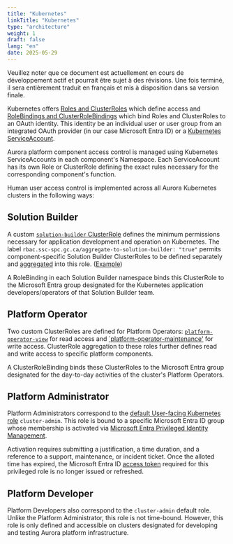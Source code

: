 ```yaml
---
title: "Kubernetes"
linkTitle: "Kubernetes"
type: "architecture"
weight: 1
draft: false
lang: "en"
date: 2025-05-29
---
```


<gcds-alert alert-role="danger" container="full" heading="Avis de traduction" hide-close-btn="true" hide-role-icon="false" is-fixed="false" class="hydrated mb-400">
<gcds-text>Veuillez noter que ce document est actuellement en cours de développement actif et pourrait être sujet à des révisions. Une fois terminé, il sera entièrement traduit en français et mis à disposition dans sa version finale.</gcds-text>
</gcds-alert>

Kubernetes offers [Roles and ClusterRoles](https://kubernetes.io/docs/reference/access-authn-authz/rbac/#role-and-clusterrole) which define access and [RoleBindings and ClusterRoleBindings](https://kubernetes.io/docs/reference/access-authn-authz/rbac/#rolebinding-and-clusterrolebinding) which bind Roles and ClusterRoles to an OAuth identity. This identity be an individual user or user group from an integrated OAuth provider (in our case Microsoft Entra ID) or a [Kubernetes ServiceAccount](https://kubernetes.io/docs/reference/access-authn-authz/service-accounts-admin/).

Aurora platform component access control is managed using Kubernetes ServiceAccounts in each component's Namespace. Each ServiceAccount has its own Role or ClusterRole defining the exact rules necessary for the corresponding component's function.

Human user access control is implemented across all Aurora Kubernetes clusters in the following ways:

## Solution Builder

A custom [`solution-builder` ClusterRole](https://github.com/gccloudone-aurora/aurora-platform-charts/blob/main/stable/aurora-platform/charts/aurora-core/templates/rbac/solution-builder.yaml) defines the minimum permissions necessary for application development and operation on Kubernetes. The label `rbac.ssc-spc.gc.ca/aggregate-to-solution-builder: "true"` permits component-specific Solution Builder ClusterRoles to be defined separately and [aggregated](https://kubernetes.io/docs/reference/access-authn-authz/rbac/#aggregated-clusterroles) into this role. ([Example](https://github.com/gccloudone-aurora/aurora-platform-charts/blob/main/stable/aurora-platform/charts/aurora-core/templates/prometheus/rbac.yaml))

A RoleBinding in each Solution Builder namespace binds this ClusterRole to the Microsoft Entra group designated for the Kubernetes application developers/operators of that Solution Builder team.

## Platform Operator

Two custom ClusterRoles are defined for Platform Operators: [`platform-operator-view`](https://github.com/gccloudone-aurora/aurora-platform-charts/blob/main/stable/aurora-platform/charts/aurora-core/templates/rbac/platform-operator-view.yaml) for read access and [`platform-operator-maintenance'](https://github.com/gccloudone-aurora/aurora-platform-charts/blob/main/stable/aurora-platform/charts/aurora-core/templates/rbac/platform-operator-maintenance.yaml) for write access. ClusterRole aggregation to these roles further defines read and write access to specific platform components.

A ClusterRoleBinding binds these ClusterRoles to the Microsoft Entra group designated for the day-to-day activities of the cluster's Platform Operators.

## Platform Administrator

Platform Administrators correspond to the [default User-facing Kubernetes role](https://kubernetes.io/docs/reference/access-authn-authz/rbac/#user-facing-roles) `cluster-admin`. This role is bound to a specific Microsoft Entra ID group whose membership is activated via [Microsoft Entra Privileged Identity Management](https://docs.microsoft.com/en-us/azure/active-directory/privileged-identity-management/pim-configure). 

Activation requires submitting a justification, a time duration, and a reference to a support, maintenance, or incident ticket. Once the alloted time has expired, the Microsoft Entra ID [access token](https://learn.microsoft.com/en-us/entra/identity/users/users-revoke-access#access-tokens-and-refresh-tokens) required for this privileged role is no longer issued or refreshed. 

## Platform Developer

Platform Developers also correspond to the `cluster-admin` default role. Unlike the Platform Administrator, this role is not time-bound. However, this role is only defined and accessible on clusters designated for developing and testing Aurora platform infrastructure.